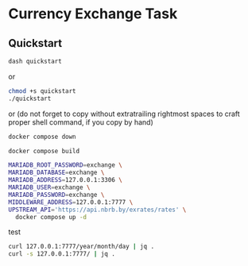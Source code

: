 # Currency Exchange Task

## Quickstart

```sh
dash quickstart
```

or

```sh
chmod +s quickstart
./quickstart
```

or (do not forget to copy without extratrailing rightmost spaces to craft
proper shell command, if you copy by hand)

```sh
docker compose down

docker compose build

MARIADB_ROOT_PASSWORD=exchange \
MARIADB_DATABASE=exchange \
MARIADB_ADDRESS=127.0.0.1:3306 \
MARIADB_USER=exchange \
MARIADB_PASSWORD=exchange \
MIDDLEWARE_ADDRESS=127.0.0.1:7777 \
UPSTREAM_API='https://api.nbrb.by/exrates/rates' \
  docker compose up -d
```

test

```sh
curl 127.0.0.1:7777/year/month/day | jq .
curl -s 127.0.0.1:7777/ | jq .
```
